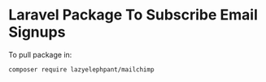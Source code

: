# Laravel Package To Subscribe Email Signups


To pull package in:
```
composer require lazyelephpant/mailchimp
```
